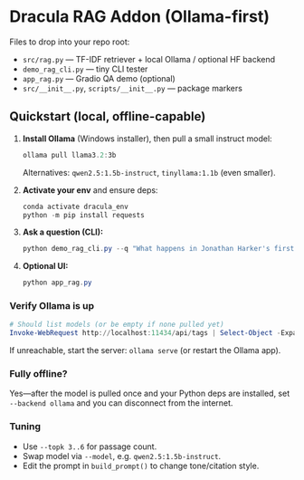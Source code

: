 # Dracula RAG Addon (Ollama-first)

Files to drop into your repo root:

- `src/rag.py` — TF-IDF retriever + local Ollama / optional HF backend
- `demo_rag_cli.py` — tiny CLI tester
- `app_rag.py` — Gradio QA demo (optional)
- `src/__init__.py`, `scripts/__init__.py` — package markers

## Quickstart (local, offline-capable)

1) **Install Ollama** (Windows installer), then pull a small instruct model:
   ```powershell
   ollama pull llama3.2:3b
   ```
   Alternatives: `qwen2.5:1.5b-instruct`, `tinyllama:1.1b` (even smaller).

2) **Activate your env** and ensure deps:
   ```powershell
   conda activate dracula_env
   python -m pip install requests
   ```

3) **Ask a question (CLI):**
   ```powershell
   python demo_rag_cli.py --q "What happens in Jonathan Harker's first entry?" --backend ollama --model llama3.2:3b
   ```

4) **Optional UI:**
   ```powershell
   python app_rag.py
   ```

### Verify Ollama is up
```powershell
# Should list models (or be empty if none pulled yet)
Invoke-WebRequest http://localhost:11434/api/tags | Select-Object -Expand Content
```
If unreachable, start the server: `ollama serve` (or restart the Ollama app).

### Fully offline?
Yes—after the model is pulled once and your Python deps are installed, set `--backend ollama` and you can disconnect from the internet.

### Tuning
- Use `--topk 3..6` for passage count.
- Swap model via `--model`, e.g. `qwen2.5:1.5b-instruct`.
- Edit the prompt in `build_prompt()` to change tone/citation style.
